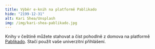 ```yaml
---
title: Výběr e-knih na platformě Pablikado
hide: "2199-12-31"
alt: Kari Shea/Unsplash
img: /img/kari-shea-pablikado.jpg
---
```


Knihy v češtině můžete stahovat a číst pohodlně z domova na platformě [Pablikado](https://www.pablikado.cz/). Stačí použít vaše univerzitní přihlášení.

